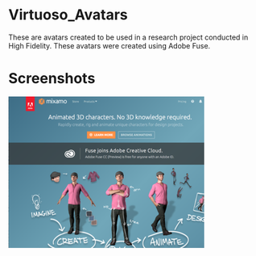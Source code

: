 # Virtuoso_Avatars


These are avatars created to be used in a research project conducted in High Fidelity. These avatars were created using Adobe Fuse.

# Screenshots
![Screenshot](/Mixamo_Home_Screen.png)

